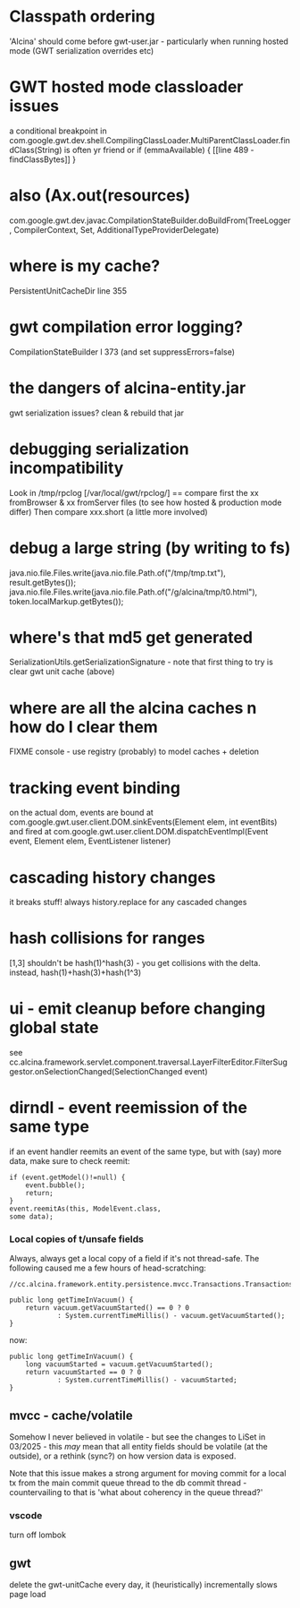 # Classpath ordering

'Alcina' should come before gwt-user.jar - particularly when running hosted mode (GWT serialization overrides etc)

# GWT hosted mode classloader issues

a conditional breakpoint in com.google.gwt.dev.shell.CompilingClassLoader.MultiParentClassLoader.findClass(String) is often yr friend
or if (emmaAvailable) { [[line 489 - findClassBytes]] }

# also (Ax.out(resources)

com.google.gwt.dev.javac.CompilationStateBuilder.doBuildFrom(TreeLogger, CompilerContext, Set<Resource>, AdditionalTypeProviderDelegate)

# where is my cache?

PersistentUnitCacheDir line 355

# gwt compilation error logging?

CompilationStateBuilder l 373
(and set suppressErrors=false)

# the dangers of alcina-entity.jar

gwt serialization issues? clean & rebuild that jar

# debugging serialization incompatibility

Look in /tmp/rpclog [/var/local/gwt/rpclog/] == compare first the xx fromBrowser & xx fromServer files (to see how hosted & production mode differ)
Then compare xxx.short (a little more involved)

# debug a large string (by writing to fs)

java.nio.file.Files.write(java.nio.file.Path.of("/tmp/tmp.txt"), result.getBytes());
java.nio.file.Files.write(java.nio.file.Path.of("/g/alcina/tmp/t0.html"), token.localMarkup.getBytes());

# where's that md5 get generated

SerializationUtils.getSerializationSignature - note that first thing to try is clear gwt unit cache (above)

# where are all the alcina caches n how do I clear them

FIXME console - use registry (probably) to model caches + deletion

# tracking event binding

on the actual dom, events are bound at com.google.gwt.user.client.DOM.sinkEvents(Element elem, int eventBits)
and fired at com.google.gwt.user.client.DOM.dispatchEventImpl(Event event, Element elem, EventListener listener)

# cascading history changes

it breaks stuff! always history.replace for any cascaded changes

# hash collisions for ranges

[1,3] shouldn't be hash(1)^hash(3) - you get collisions with the delta. instead, hash(1)+hash(3)+hash(1^3)

# ui - emit cleanup before changing global state

see cc.alcina.framework.servlet.component.traversal.LayerFilterEditor.FilterSuggestor.onSelectionChanged(SelectionChanged event)

# dirndl - event reemission of the same type

if an event handler reemits an event of the same type, but with (say) more data, make sure to check reemit:

```
if (event.getModel()!=null) {
	event.bubble();
	return;
}
event.reemitAs(this, ModelEvent.class,
some data);
```

### Local copies of t/unsafe fields

Always, always get a local copy of a field if it's not thread-safe. The following caused me a few hours of head-scratching:

```
//cc.alcina.framework.entity.persistence.mvcc.Transactions.TransactionsStats.getTimeInVacuum()

public long getTimeInVacuum() {
	return vacuum.getVacuumStarted() == 0 ? 0
			: System.currentTimeMillis() - vacuum.getVacuumStarted();
}
```

now:

```
public long getTimeInVacuum() {
	long vacuumStarted = vacuum.getVacuumStarted();
	return vacuumStarted == 0 ? 0
			: System.currentTimeMillis() - vacuumStarted;
}
```

## mvcc - cache/volatile

Somehow I never believed in volatile - but see the changes to LiSet in 03/2025 - this _may_ mean that all entity fields
should be volatile (at the outside), or a rethink (sync?) on how version data is exposed.

Note that this issue makes a strong argument for moving commit for a local tx from the main commit queue thread to the
db commit thread - countervailing to that is 'what about coherency in the queue thread?'

### vscode

turn off lombok

## gwt

delete the gwt-unitCache every day, it (heuristically) incrementally slows page load
